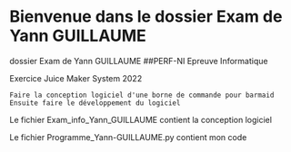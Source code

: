# Bienvenue dans le dossier Exam de Yann GUILLAUME
dossier Exam de Yann GUILLAUME
##PERF-NI Epreuve Informatique

Exercice Juice Maker System 2022

	Faire la conception logiciel d'une borne de commande pour barmaid
	Ensuite faire le développement du logiciel


Le fichier Exam_info_Yann_GUILLAUME contient la conception logiciel

Le fichier Programme_Yann-GUILLAUME.py contient mon code
